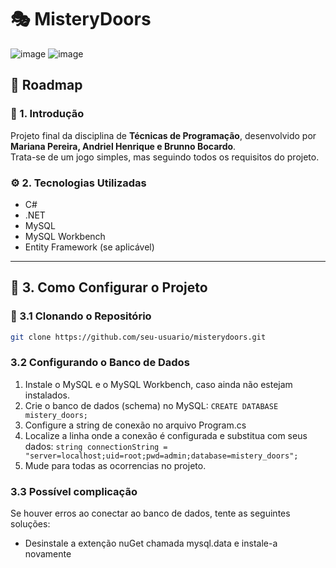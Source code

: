 # 🎭 MisteryDoors  

![image](https://github.com/user-attachments/assets/2f99b2a2-514a-4744-bdbd-2616079b187f)
![image](https://github.com/user-attachments/assets/1388ed20-3bec-4fff-8384-a5df05923511)


## 📌 Roadmap  

### 📖 1. Introdução  
Projeto final da disciplina de **Técnicas de Programação**, desenvolvido por **Mariana Pereira, Andriel Henrique e Brunno Bocardo**.  
Trata-se de um jogo simples, mas seguindo todos os requisitos do projeto.   

### ⚙️ 2. Tecnologias Utilizadas  
- C#  
- .NET  
- MySQL  
- MySQL Workbench  
- Entity Framework (se aplicável)  

---

## 🚀 3. Como Configurar o Projeto  

### 🔹 3.1 Clonando o Repositório  
```sh
git clone https://github.com/seu-usuario/misterydoors.git
```
### 3.2 Configurando o Banco de Dados
1. Instale o MySQL e o MySQL Workbench, caso ainda não estejam instalados.
2. Crie o banco de dados (schema) no MySQL: `CREATE DATABASE mistery_doors;`
3. Configure a string de conexão no arquivo Program.cs
4. Localize a linha onde a conexão é configurada e substitua com seus dados: `string connectionString = "server=localhost;uid=root;pwd=admin;database=mistery_doors";`
5. Mude para todas as ocorrencias no projeto.

### 3.3 Possível complicação
Se houver erros ao conectar ao banco de dados, tente as seguintes soluções:
- Desinstale a extenção nuGet chamada mysql.data e instale-a novamente


